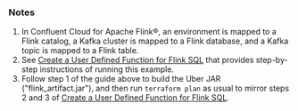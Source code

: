 ### Notes

1. In Confluent Cloud for Apache Flink®, an environment is mapped to a Flink catalog, a Kafka cluster is mapped to a Flink database, and a Kafka topic is mapped to a Flink table.
2. See [Create a User Defined Function for Flink SQL](https://docs.confluent.io/cloud/current/flink/how-to-guides/create-udf.html) that provides step-by-step instructions of running this example.
3. Follow step 1 of the guide above to build the Uber JAR ("flink_artifact.jar"), and then run `terraform plan` as usual to mirror steps 2 and 3 of [Create a User Defined Function for Flink SQL](https://docs.confluent.io/cloud/current/flink/how-to-guides/create-udf.html).
